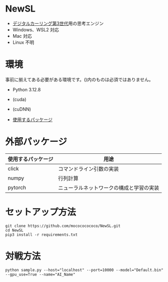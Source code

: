 # NewSL
- [デジタルカーリング第3世代](https://github.com/digitalcurling/DigitalCurling3)用の思考エンジン
- Windows、WSL2 対応
- Mac 対応
- Linux 不明

# 環境
事前に揃えてある必要がある環境です。()内のものは必須ではありません。
- Python 3.12.8
- (cuda)
- (cuDNN)


- [使用するパッケージ](#requirements)

# 外部パッケージ
|使用するパッケージ|用途|
|---|---|
|click|コマンドライン引数の実装|
|numpy|行列計算|
|pytorch|ニューラルネットワークの構成と学習の実装|

# セットアップ方法
```
git clone https://github.com/mocococococo/NewSL.git
cd NewSL
pip3 install -r requirements.txt
```

# 対戦方法
```
python sample.py --host="localhost" --port=10000 --model="Default.bin" --gpu_use=True --name="AI_Name"
```